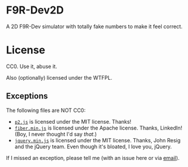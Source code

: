 # F9R-Dev2D

A 2D F9R-Dev simulator with totally fake numbers to make it feel correct.

# License

CC0. Use it, abuse it.

Also (optionally) licensed under the WTFPL.

## Exceptions

The following files are NOT CC0:

* [`p2.js`](https://github.com/schteppe/p2.js) is licensed
  under the MIT license. Thanks!
* [`fiber.min.js`](https://github.com/linkedin/Fiber) is licensed
  under the Apache license. Thanks, LinkedIn! (Boy, I never thought
  I'd say _that_.)
* [`jquery.min.js`](http://jquery.com/) is licensed under the MIT
  license. Thanks, John Resig and the jQuery team. Even though it's
  bloated, I love you, jQuery.

If I missed an exception, please tell me (with an issue here or via
[email](mailto:zlsa@outlook.com)).
